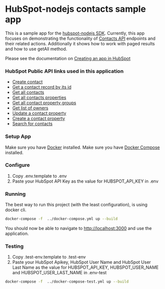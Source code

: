 # HubSpot-nodejs contacts sample app

This is a sample app for the [hubspot-nodejs SDK](https://www.npmjs.com/package/@hubspot/api-client). Currently, this app focuses on demonstrating the functionality of [Contacts API](https://developers.hubspot.com/docs/api/crm/contacts) endpoints and their related actions. Additionally it shows how to work with paged results and how to use getAll method.

Please see the documentation on [Creating an app in HubSpot](https://developers.hubspot.com/docs/api/creating-an-app)
### HubSpot Public API links used in this application

  - [Create contact](https://developers.hubspot.com/docs/api/crm/contacts)
  - [Get a contact record by its id](https://developers.hubspot.com/docs/api/crm/contacts)
  - [Get all contacts](https://developers.hubspot.com/docs/api/crm/contacts)
  - [Get all contacts properties](https://developers.hubspot.com/docs/api/crm/properties)
  - [Get all contact property groups](https://developers.hubspot.com/docs/api/crm/properties)
  - [Get list of owners](https://developers.hubspot.com/docs/api/crm/owners)
  - [Update a contact property](https://developers.hubspot.com/docs/api/crm/properties)
  - [Create a contact property](https://developers.hubspot.com/docs/api/crm/properties)
  - [Search for contacts](https://developers.hubspot.com/docs/api/crm/contacts)


### Setup App

Make sure you have [Docker](https://www.docker.com/) installed.
Make sure you have [Docker Compose](https://docs.docker.com/compose/) installed.

### Configure

1. Copy .env.template to .env
2. Paste your HubSpot API Key as the value for HUBSPOT_API_KEY in .env

### Running

The best way to run this project (with the least configuration), is using docker cli.

```bash
docker-compose -f  ../docker-compose.yml up --build
```
You should now be able to navigate to [http://localhost:3000](http://localhost:3000) and use the application.

### Testing
1. Copy .test-env.template to .test-env
2. Paste your HubSpot Apikey, HubSpot User Name and HubSpot User Last Name as the value for HUBSPOT_API_KEY, HUBSPOT_USER_NAME and HUBSPOT_USER_LAST_NAME in .env-test

```bash
docker-compose -f  ../docker-compose-test.yml up --build
```
